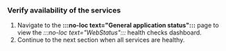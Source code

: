 ### Verify availability of the services

1. Navigate to the **:::no-loc text="General application status":::** page to view the *:::no-loc text="WebStatus":::* health checks dashboard.
1. Continue to the next section when all services are healthy.
